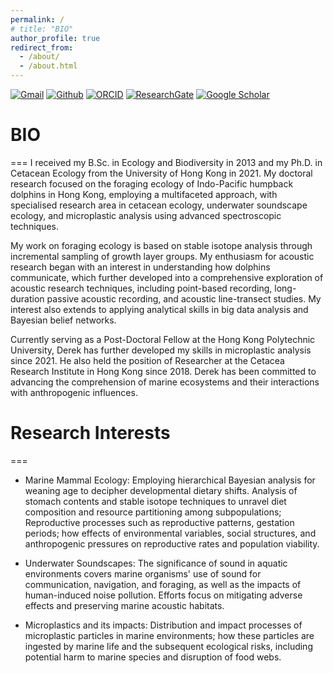 ```yaml
---
permalink: /
# title: "BIO"
author_profile: true
redirect_from:
  - /about/
  - /about.html
---
```


[![Gmail](https://img.shields.io/badge/Gmail-D14836?style=for-the-badge&logo=Gmail&logoColor=white&color=D14836)](mailto:hoyuenwaderek@gmail.com)
[![Github](https://img.shields.io/badge/Github-badge?style=for-the-badge&logo=Github&color=black)](https://github.com/YuenWaHo)
[![ORCID](https://img.shields.io/badge/ORCID-badge?style=for-the-badge&logo=ORCID&logoColor=white&color=Black)](https://orcid.org/0000-0003-1523-112X)
[![ResearchGate](https://img.shields.io/badge/RG-badge?style=for-the-badge&logo=ResearchGate&logoColor=ffffff&labelColor=000000&color=000000)](https://www.researchgate.net/profile/Yuen-Wa-Ho)
[![Google Scholar](https://img.shields.io/badge/GScholar-badge?style=for-the-badge&logo=GoogleScholar&color=ffffff)](https://scholar.google.com.hk/citations?user=rCZFcA4AAAAJ&hl=en)

# BIO

===
I received my B.Sc. in Ecology and Biodiversity in 2013 and my Ph.D. in Cetacean Ecology from the University of Hong Kong in 2021. My doctoral research focused on the foraging ecology of Indo-Pacific humpback dolphins in Hong Kong, employing a multifaceted approach, with specialised research area in cetacean ecology, underwater soundscape ecology, and microplastic analysis using advanced spectroscopic techniques.

My work on foraging ecology is based on stable isotope analysis through incremental sampling of growth layer groups. My enthusiasm for acoustic research began with an interest in understanding how dolphins communicate, which further developed into a comprehensive exploration of acoustic research techniques, including point-based recording, long-duration passive acoustic recording, and acoustic line-transect studies. My interest also extends to applying analytical skills in big data analysis and Bayesian belief networks.

Currently serving as a Post-Doctoral Fellow at the Hong Kong Polytechnic University, Derek has further developed my skills in microplastic analysis since 2021. He also held the position of Researcher at the Cetacea Research Institute in Hong Kong since 2018. Derek has been committed to advancing the comprehension of marine ecosystems and their interactions with anthropogenic influences.

# Research Interests

===

- Marine Mammal Ecology: Employing hierarchical Bayesian analysis for weaning age to decipher developmental dietary shifts. Analysis of stomach contents and stable isotope techniques to unravel diet composition and resource partitioning among subpopulations; Reproductive processes such as reproductive patterns, gestation periods; how effects of environmental variables, social structures, and anthropogenic pressures on reproductive rates and population viability.

- Underwater Soundscapes: The significance of sound in aquatic environments covers marine organisms' use of sound for communication, navigation, and foraging, as well as the impacts of human-induced noise pollution. Efforts focus on mitigating adverse effects and preserving marine acoustic habitats.

- Microplastics and its impacts: Distribution and impact processes of microplastic particles in marine environments; how these particles are ingested by marine life and the subsequent ecological risks, including potential harm to marine species and disruption of food webs.
